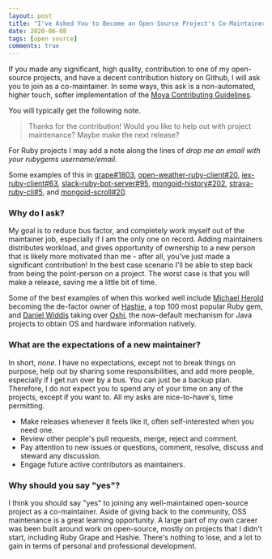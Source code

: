 ```yaml
---
layout: post
title: "I've Asked You to Become an Open-Source Project's Co-Maintainer"
date: 2020-06-08
tags: [open source]
comments: true
---
```

If you made any significant, high quality, contribution to one of my open-source projects, and have a decent contribution history on Github, I will ask you to join as a co-maintainer. In some ways, this ask is a non-automated, higher touch, softer implementation of the [Moya Contributing Guidelines](https://github.com/Moya/contributors).

You will typically get the following note.

> Thanks for the contribution! Would you like to help out with project maintenance? Maybe make the next release?

For Ruby projects I may add a note along the lines of _drop me an email with your rubygems username/email_.

Some examples of this in [grape#1803](https://github.com/ruby-grape/grape/pull/1803#issuecomment-433619949), [open-weather-ruby-client#20](https://github.com/dblock/open-weather-ruby-client/pull/20#issuecomment-638265068), [iex-ruby-client#63](https://github.com/dblock/iex-ruby-client/pull/63#issuecomment-593147832), [slack-ruby-bot-server#95](https://github.com/slack-ruby/slack-ruby-bot-server/pull/95#issuecomment-472461133), [mongoid-history#202](https://github.com/mongoid/mongoid-history/pull/202#issuecomment-344092634), [strava-ruby-cli#5](https://github.com/dblock/strava-ruby-cli/pull/5#issuecomment-639440785), and [mongoid-scroll#20](https://github.com/mongoid/mongoid-scroll/pull/20#issuecomment-373012494).

### Why do I ask?

My goal is to reduce bus factor, and completely work myself out of the maintainer job, especially if I am the only one on record. Adding maintainers distributes workload, and gives opportunity of ownership to a new person that is likely more motivated than me - after all, you've just made a significant contribution! In the best case scenario I'll be able to step back from being the point-person on a project. The worst case is that you will make a release, saving me a little bit of time.

Some of the best examples of when this worked well include [Michael Herold](https://github.com/michaelherold) becoming the de-factor owner of [Hashie](https://github.com/hashie/hashie), a top 100 most popular Ruby gem, and [Daniel Widdis](https://github.com/dbwiddis) taking over [Oshi](https://github.com/oshi/oshi), the now-default mechanism for Java projects to obtain OS and hardware information natively.

### What are the expectations of a new maintainer?

In short, _none_. I have no expectations, except not to break things on purpose, help out by sharing some responsibilities, and add more people, especially if I get run over by a bus. You can just be a backup plan. Therefore, I do not expect you to spend any of your time on any of the projects, except if you want to. All my asks are nice-to-have's, time permitting.

* Make releases whenever it feels like it, often self-interested when you need one.
* Review other people's pull requests, merge, reject and comment.
* Pay attention to new issues or questions, comment, resolve, discuss and steward any discussion.
* Engage future active contributors as maintainers.

### Why should you say "yes"?

I think you should say "yes" to joining any well-maintained open-source project as a co-maintainer. Aside of giving back to the community, OSS maintenance is a great learning opportunity. A large part of my own career was been built around work on open-source, mostly on projects that I didn't start, including Ruby Grape and Hashie. There's nothing to lose, and a lot to gain in terms of personal and professional development.
